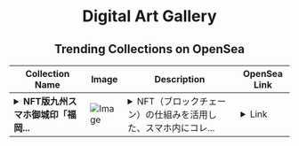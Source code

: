 <div align="center">

# Digital Art Gallery

## Trending Collections on OpenSea

| Collection Name                       | Image                                                                                     | Description                       | OpenSea Link                                                                                          |
|---------------------------------------|-------------------------------------------------------------------------------------------|-----------------------------------|--------------------------------------------------------------------------------------------------------|
| **<details><summary>NFT版九州スマホ御城印「福岡...</summary>NFT版九州スマホ御城印「福岡城」：2024年秋限定ver.</details>** | ![Image](https://i.seadn.io/s/raw/files/efea8ad7076cc58d58d65151d933e584.jpg?w=500&auto=format?w=200&auto=format) | <details><summary>NFT（ブロックチェーン）の仕組みを活用した、スマホ内にコレ...</summary>NFT（ブロックチェーン）の仕組みを活用した、スマホ内にコレクションできる唯一無二の”スマホ御城印”期間限定・枚数限定</details> | <details><summary>Link</summary>[NFT版九州スマホ御城印「福岡城」：2024年秋限定ver.](https://opensea.io/collection/nftban-jiu-zhou-sumahoyu-cheng-yin-fu-gang-cheng-2)</details> |

</div>